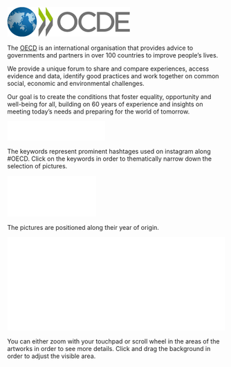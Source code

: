 ![time](img/OCDE_10cm.png)

The [OECD](https://www.oecd.org/)  is an international organisation that provides advice to governments and partners in over 100 countries to improve people’s lives.
 
We provide a unique forum to share and compare experiences, access evidence and data, identify good practices and work together on common social, economic and environmental challenges.
 
Our goal is to create the conditions that foster equality, opportunity and well-being for all, building on 60 years of experience and insights on meeting today’s needs and preparing for the world of tomorrow. 

![tags](img/infobar_tags.svg)

The keywords represent prominent hashtages used on instagram along #OECD. Click on the keywords in order to thematically narrow down the selection of pictures.

![time](img/infobar_time.svg)

The pictures are positioned along their year of origin. 

![time](img/infobar_scroll.svg)

You can either zoom with your touchpad or scroll wheel in the areas of the artworks in order to see more details. Click and drag the background in order to adjust the visible area.
